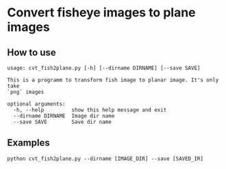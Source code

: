 # Convert fisheye images to plane images

## How to use
```shell
usage: cvt_fish2plane.py [-h] [--dirname DIRNAME] [--save SAVE]

This is a programm to transform fish image to planar image. It's only take
`png` images

optional arguments:
  -h, --help         show this help message and exit
  --dirname DIRNAME  Image dir name
  --save SAVE        Save dir name
```

## Examples
```shell
python cvt_fish2plane.py --dirname [IMAGE_DIR] --save [SAVED_IR]
```


